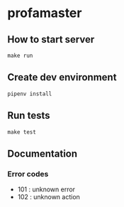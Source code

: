 # profamaster

## How to start server

`make run`

## Create dev environment

`pipenv install`

## Run tests

`make test`

## Documentation

### Error codes

- 101 : unknown error
- 102 : unknown action
